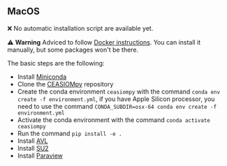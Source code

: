 ## MacOS

:x: No automatic installation script are available yet.

:warning: **Warning**
Adviced to follow [Docker instructions](https://github.com/cfsengineering/CEASIOMpy/blob/main/installation/DOCKER_INSTALLARION.md).
You can install it manually, but some packages won't be there.

The basic steps are the following:

- Install [Miniconda](https://docs.conda.io/en/latest/miniconda.html)
- Clone the [CEASIOMpy](https://github.com/cfsengineering/CEASIOMpy) repository
- Create the conda environment `ceasiompy` with the command `conda env create -f environment.yml`, if you have Apple Silicon processor, you need to use the command `CONDA_SUBDIR=osx-64 conda env create -f environment.yml`
- Activate the conda environment with the command `conda activate ceasiompy`
- Run the command `pip install -e .`
- Install [AVL](https://web.mit.edu/drela/Public/web/avl)
- Install [SU2](https://su2code.github.io/download.html)
- Install [Paraview](https://www.paraview.org/download/)
